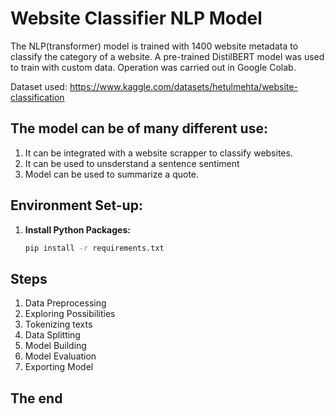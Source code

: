 # Website Classifier NLP Model

The NLP(transformer) model is trained with 1400 website metadata to classify the category of a website.
A pre-trained DistilBERT model was used to train with custom data.
Operation was carried out in Google Colab.

Dataset used: https://www.kaggle.com/datasets/hetulmehta/website-classification

## The model can be of many different use:

1. It can be integrated with a website scrapper to classify websites.
2. It can be used to unsderstand a sentence sentiment
3. Model can be used to summarize a quote.


## Environment Set-up:

1. **Install Python Packages:**
    ```bash
    pip install -r requirements.txt
    ```

## Steps
1. Data Preprocessing
2. Exploring Possibilities
3. Tokenizing texts
4. Data Splitting
5. Model Building
6. Model Evaluation
7. Exporting Model

## The end
